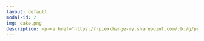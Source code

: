 ```yaml
---
layout: default
modal-id: 2
img: cake.png
description: <p><a href="https://rpiexchange-my.sharepoint.com/:b:/g/personal/bowerj6_rpi_edu/EczoYS77dXFLn5K3cfYw0GABTL4Bn0Bq1ZGlfyd6zM7J0A"><br>Link to Academic Research Resume (PDF)</a></p><br><br><strong>Research Highlights</strong><br><br>Forthcoming publication in a special issue of <em>The Journal for Interdisciplinary Voice Studies</em> (JIVS) titled -<br><em><strong>'How liberating it is to leave the past behind.'<br>Perceiving Authenticity Within the Vocal Performances of</em> Assassin’s Creed Origins</strong><br><br>Presentation of extended abstract at the 2023 Digital Games Research Association Conference (DiGRA) <br>in Sevilla, Spain -<br><strong><em>'Constellations' of Vocal Expression - A Time Traveler’s Examination of <br>Vocal Performance in </em>Assassin’s Creed Origins</strong><br><p><a href="http://digra.org:9998/DiGRA_2023_CR_1283.pdf"><br>http://digra.org:9998/DiGRA_2023_CR_1283.pdf</a></p>
---
```

